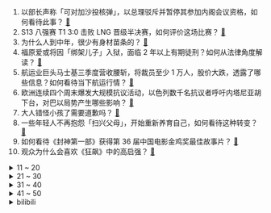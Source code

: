 1. 以部长声称「可对加沙投核弹」，以总理驳斥并暂停其参加内阁会议资格，如何看待此事？ [:link:](https://www.zhihu.com/question/629176871)
2. S13 八强赛 T1 3:0 击败 LNG 晋级半决赛，如何评价这场比赛？ [:link:](https://www.zhihu.com/question/629155882)
3. 为什么人到中年，很少有身材苗条的？ [:link:](https://www.zhihu.com/question/20246923)
4. 福原爱或将因「绑架儿子」入狱，面临 2 年以上有期徒刑？如何从法律角度解读？ [:link:](https://www.zhihu.com/question/629152400)
5. 航运业巨头马士基三季度营收腰斩，将裁员至少 1 万人，股价大跌，透露了哪些信息？如何看待当下航运行情？ [:link:](https://www.zhihu.com/question/629090002)
6. 欧洲连续四个周末爆发大规模抗议活动，以色列数千名抗议者呼吁内塔尼亚胡下台，对巴以局势产生哪些影响？ [:link:](https://www.zhihu.com/question/629153165)
7. 大人错怪小孩了需要道歉吗？ [:link:](https://www.zhihu.com/question/628261210)
8. 一些年轻人不再抱怨「扫兴父母」，开始重新养育自己，如何看待这种转变？ [:link:](https://www.zhihu.com/question/629162618)
9. 如何看待《封神第一部》获得第 36 届中国电影金鸡奖最佳故事片？ [:link:](https://www.zhihu.com/question/629096865)
10. 观众为什么会喜欢《狂飙》中的高启强？ [:link:](https://www.zhihu.com/question/580958385)
<details>
<summary>11 ~ 20</summary>

11. S13 半决赛 JDG vs T1，这场比赛你看好谁？ [:link:](https://www.zhihu.com/question/629167076)
12. 真正厉害的人，他们都是什么样子的？ [:link:](https://www.zhihu.com/question/583704150)
13. 土耳其宣布召回驻以色列大使，对巴以局势会带来什么影响？ [:link:](https://www.zhihu.com/question/629138041)
14. S13 全球总决赛 T1 一穿三夺冠的概率有多大？ [:link:](https://www.zhihu.com/question/629018778)
15. 三十岁到底该不该继续玩游戏? [:link:](https://www.zhihu.com/question/628309726)
16. 如何评价 LNG 中野选手在 S13 八进四面对 T1 战队的表现？ [:link:](https://www.zhihu.com/question/629164744)
17. 李佳琦公司被曝选品流程贪腐，招商专员收好处费超百万，暴露出哪些问题？如何从法律角度解读？ [:link:](https://www.zhihu.com/question/629074639)
18. 最近你明白了些什么道理？ [:link:](https://www.zhihu.com/question/601915455)
19. 有哪些秋景的画面，在你手机相册里珍藏了很久？ [:link:](https://www.zhihu.com/question/626333888)
20. 米哈游吉祥物吼姆，派蒙，帕姆，邦布哪个最可爱？ [:link:](https://www.zhihu.com/question/628948037)
</details>
<details>
<summary>21 ~ 30</summary>

21. 缅北冲突，三个政府控制区失守，联合国称有数百人越境逃入中国，将对我国边境带来哪些影响？ [:link:](https://www.zhihu.com/question/629082385)
22. 你从《老友记》学到了什么？ [:link:](https://www.zhihu.com/question/62952383)
23. 为什么现在的新能源汽车都不讲究机械性能了，反而比拼冰箱彩电大沙发？ [:link:](https://www.zhihu.com/question/628681392)
24. 上市公司近 6000 万元银行存款「不翼而飞」， 超卓航科称已报案，监管火速发函，发生了什么？ [:link:](https://www.zhihu.com/question/629047866)
25. 假如领导生病，有需要领导做决定的非紧急的事情。你会立马给领导打电话还是会先不打扰他休息，等他回来再说？ [:link:](https://www.zhihu.com/question/628375981)
26. 余承东深夜发文，称居然有车企一把手不懂 AEB，还忙着做智驾，如何看待此事？具体情况如何？ [:link:](https://www.zhihu.com/question/629071552)
27. 如何看待中核集团「 核能充电宝 」上架购物平台？你是否想拥有它？ [:link:](https://www.zhihu.com/question/628633584)
28. 学霸们在小学都是怎么培养学习习惯或方法的？ [:link:](https://www.zhihu.com/question/553927328)
29. 如何评价「进击的巨人」最终季完结篇（后篇）？ [:link:](https://www.zhihu.com/question/629108941)
30. 郑州一楼盘逾期交付，让业主补差价 1357.6 元/平方米，如何看待此事？我们该如何「拯救烂尾楼」？ [:link:](https://www.zhihu.com/question/628924622)
</details>
<details>
<summary>31 ~ 40</summary>

31. 想到的第一句含有“风”字的古诗词有哪些？ [:link:](https://www.zhihu.com/question/629073741)
32. 以军称地面部队已完成对加沙城包围，加沙地带人道主义危机持续加剧，当前局势还将如何发展？ [:link:](https://www.zhihu.com/question/628908067)
33. 巨剑是怎么挂在背上的？ [:link:](https://www.zhihu.com/question/66869600)
34. S13 八强赛 JDG 3:1 淘汰 KT 成为第三支晋级四强的 LPL 队伍，如何评价这场比赛？ [:link:](https://www.zhihu.com/question/629068455)
35. 我国中东部多地将现断崖式降温，东北局地或现极端降雪，如何看待断崖式降温？这个冬天会出现极端寒潮吗？ [:link:](https://www.zhihu.com/question/629212594)
36. 为什么中国很少有人穿三件套西服？ [:link:](https://www.zhihu.com/question/26913812)
37. 23-24 赛季 NBA湖人 101:120 魔术，如何评价这场比赛？ [:link:](https://www.zhihu.com/question/629131246)
38. 2023年11月4日WTT法兰克福冠军赛中王楚钦2：4负于林昀儒，如何评价这场比赛？ [:link:](https://www.zhihu.com/question/629109637)
39. 社会上对「愚蠢」的容忍度越来越低了吗？你有「厌蠢症」吗？ [:link:](https://www.zhihu.com/question/628786473)
40. 以军发言人称「以军已全面包围加沙城，并将加沙地带一分为二」，当前情况如何？后续局势将如何发展？ [:link:](https://www.zhihu.com/question/629210986)
</details>
<details>
<summary>41 ~ 50</summary>

41. 股神巴菲特也亏了，伯克希尔三季度证券投资巨亏 241 亿美元，持有现金创新高，哪些信息值得关注？ [:link:](https://www.zhihu.com/question/629141649)
42. 为什么很多网文小说作者赚不到钱？ [:link:](https://www.zhihu.com/question/622519699)
43. Chovy 的频频失误是不是 GEN 在 S13 淘汰的原因？ [:link:](https://www.zhihu.com/question/628976494)
44. 你认为考研是公平的吗？ [:link:](https://www.zhihu.com/question/628374199)
45. OpenAI整合GPT-4所有工具，推出GPT-4（All Tools），有哪些值得注意的地方？ [:link:](https://www.zhihu.com/question/628281698)
46. 韩国金融监督院称将从下周一起暂时禁止股票卖空至明年 6 月，如何看待此事？会带来哪些影响？ [:link:](https://www.zhihu.com/question/629161979)
47. 为什么国外的软件默认都不把图标放在桌面上？ [:link:](https://www.zhihu.com/question/628350508)
48. 如何评价《一人之下》漫画 646（685）话？ [:link:](https://www.zhihu.com/question/628882369)
49. 数字化企业可能会用到哪些系统？ [:link:](https://www.zhihu.com/question/619653711)
50. 科幻作品中有哪些眼前一亮的防御系统？ [:link:](https://www.zhihu.com/question/628506904)
</details><details>
<summary>bilibili</summary>

</details>